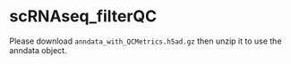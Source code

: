 # scRNAseq_filterQC

Please download `anndata_with_QCMetrics.h5ad.gz` then unzip it to use the anndata object.